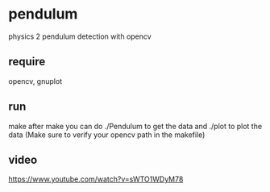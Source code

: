 # pendulum
physics 2 pendulum detection with opencv  
## require
opencv, gnuplot
## run
make
after make you can do ./Pendulum to get the data and ./plot to plot the data
(Make sure to verify your opencv path in the makefile)
## video
https://www.youtube.com/watch?v=sWTO1WDyM78

